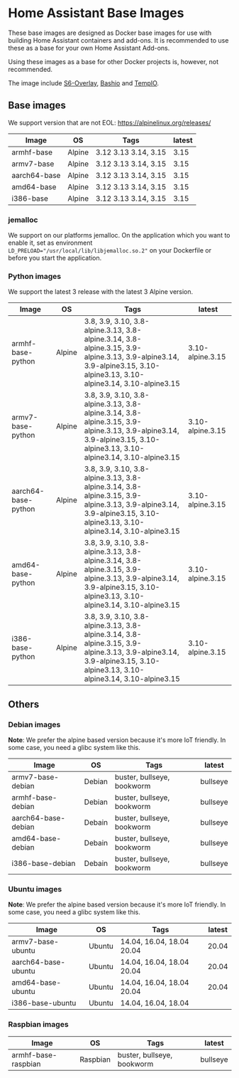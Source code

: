 # Home Assistant Base Images

These base images are designed as Docker base images for use with building Home Assistant containers and add-ons.
It is recommended to use these as a base for your own Home Assistant Add-ons. 

Using these images as a base for other Docker projects is, however, not recommended.

The image include [S6-Overlay](https://github.com/just-containers/s6-overlay), [Bashio](https://github.com/hassio-addons/bashio) and [TempIO](https://github.com/home-assistant/tempio).

## Base images

We support version that are not EOL: https://alpinelinux.org/releases/

| Image | OS | Tags | latest |
|-------|----|------|--------|
| armhf-base | Alpine | 3.12 3.13 3.14, 3.15 | 3.15 |
| armv7-base | Alpine | 3.12 3.13 3.14, 3.15 | 3.15 |
| aarch64-base | Alpine | 3.12 3.13 3.14, 3.15 | 3.15 |
| amd64-base | Alpine | 3.12 3.13 3.14, 3.15 | 3.15 |
| i386-base | Alpine | 3.12 3.13 3.14, 3.15 | 3.15 |

### jemalloc

We support on our platforms jemalloc. On the application which you want to enable it, set as environment `LD_PRELOAD="/usr/local/lib/libjemalloc.so.2"` on your Dockerfile or before you start the application.

### Python images

We support the latest 3 release with the latest 3 Alpine version.

| Image | OS | Tags | latest |
|-------|----|------|--------|
| armhf-base-python | Alpine | 3.8, 3.9, 3.10, 3.8-alpine.3.13, 3.8-alpine.3.14, 3.8-alpine.3.15, 3.9-alpine.3.13, 3.9-alpine3.14, 3.9-alpine3.15, 3.10-alpine3.13, 3.10-alpine3.14, 3.10-alpine3.15 | 3.10-alpine.3.15 |
| armv7-base-python | Alpine | 3.8, 3.9, 3.10, 3.8-alpine.3.13, 3.8-alpine.3.14, 3.8-alpine.3.15, 3.9-alpine.3.13, 3.9-alpine3.14, 3.9-alpine3.15, 3.10-alpine3.13, 3.10-alpine3.14, 3.10-alpine3.15 | 3.10-alpine.3.15 |
| aarch64-base-python | Alpine | 3.8, 3.9, 3.10, 3.8-alpine.3.13, 3.8-alpine.3.14, 3.8-alpine.3.15, 3.9-alpine.3.13, 3.9-alpine3.14, 3.9-alpine3.15, 3.10-alpine3.13, 3.10-alpine3.14, 3.10-alpine3.15 | 3.10-alpine.3.15 |
| amd64-base-python | Alpine | 3.8, 3.9, 3.10, 3.8-alpine.3.13, 3.8-alpine.3.14, 3.8-alpine.3.15, 3.9-alpine.3.13, 3.9-alpine3.14, 3.9-alpine3.15, 3.10-alpine3.13, 3.10-alpine3.14, 3.10-alpine3.15 | 3.10-alpine.3.15 |
| i386-base-python | Alpine | 3.8, 3.9, 3.10, 3.8-alpine.3.13, 3.8-alpine.3.14, 3.8-alpine.3.15, 3.9-alpine.3.13, 3.9-alpine3.14, 3.9-alpine3.15, 3.10-alpine3.13, 3.10-alpine3.14, 3.10-alpine3.15 | 3.10-alpine.3.15 |

## Others

### Debian images

**Note**: We prefer the alpine based version because it's more IoT friendly. In some case, you need a glibc system like this.

| Image | OS | Tags | latest |
|-------|----|------|--------|
| armv7-base-debian | Debian | buster, bullseye, bookworm | bullseye |
| armhf-base-debian | Debian | buster, bullseye, bookworm | bullseye |
| aarch64-base-debian | Debain | buster, bullseye, bookworm | bullseye |
| amd64-base-debian | Debain | buster, bullseye, bookworm | bullseye |
| i386-base-debian | Debain | buster, bullseye, bookworm | bullseye |

### Ubuntu images

**Note**: We prefer the alpine based version because it's more IoT friendly. In some case, you need a glibc system like this.

| Image | OS | Tags | latest |
|-------|----|------|--------|
| armv7-base-ubuntu | Ubuntu | 14.04, 16.04, 18.04 20.04 | 20.04 |
| aarch64-base-ubuntu | Ubuntu | 14.04, 16.04, 18.04 20.04 | 20.04 |
| amd64-base-ubuntu | Ubuntu | 14.04, 16.04, 18.04 20.04 | 20.04 |
| i386-base-ubuntu | Ubuntu | 14.04, 16.04, 18.04 | |

### Raspbian images

| Image | OS | Tags | latest |
|-------|----|------|--------|
| armhf-base-raspbian | Raspbian | buster, bullseye, bookworm | bullseye |
